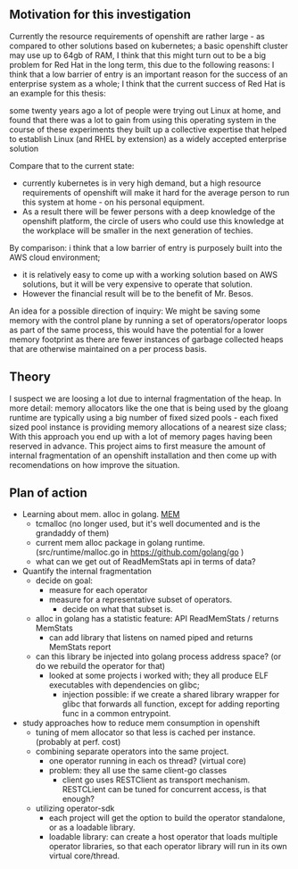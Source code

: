 

## Motivation for this investigation

Currently the resource requirements of openshift are rather large - as compared to other solutions based on kubernetes; 
a basic openshift cluster may use up to 64gb of RAM, I think that this might turn out to be a big problem for Red Hat in the long term, this due to the following reasons:
I think that a low barrier of entry is an important reason for the success of an enterprise system as a whole; I think that the current success of Red Hat is an example for this thesis:

some twenty years ago a lot of people were trying out Linux at home, and found that there was a lot to gain from using this operating system
in the course of these experiments they built up a collective expertise that helped to establish Linux (and RHEL by extension) as a widely accepted enterprise solution

Compare that to the current state:
- currently kubernetes is in very high demand, but a high resource requirements of openshift will make it hard for the average person to run this system at home - on his personal equipment.
- As a result there will be fewer persons with a deep knowledge of the openshift platform, the circle of users who could use this knowledge at the workplace will be smaller in the next generation of techies.


By comparison: i think that a low barrier of entry is purposely built into the AWS cloud environment;
- it is relatively easy to come up with a working solution based on AWS solutions, but it will be very expensive to operate that solution.
- However the financial result will be to the benefit of Mr. Besos.


An idea for a possible direction of inquiry:
We might be saving some memory with the control plane by running a set of operators/operator loops as part of the same process, this would have the potential for a lower memory footprint as there are fewer instances of garbage collected heaps that are otherwise maintained on a per process basis. 


## Theory

I suspect we are loosing a lot due to internal fragmentation of the heap. In more detail: memory allocators like the one that is being used by the gloang runtime are typically using a big number of fixed sized pools - each fixed sized pool instance is providing memory allocations of a nearest size class;  With this approach you end up with a lot of memory pages having been reserved in advance. This project aims to first measure the amount of internal fragmentation of an openshift installation and then come up with recomendations on how improve the situation.


## Plan of action

- Learning about mem. alloc in golang. [MEM](https://github.com/MoserMichael/openshift-memusage/blob/master/README.md) 
    - tcmalloc (no longer used, but it's well documented and is the grandaddy of them)
    - current mem alloc package in golang runtime. (src/runtime/malloc.go in https://github.com/golang/go )
    - what can we get out of ReadMemStats api in terms of data?
- Quantify the internal fragmentation
    - decide on goal:
        - measure for each operator
        - measure for a representative subset of operators.
            - decide on what that subset is.
    - alloc in golang has a statistic feature: API ReadMemStats / returns MemStats
        - can add library that listens on named piped and returns MemStats report
    - can this library be injected into golang process address space? (or do we rebuild the operator for that)
        - looked at some projects i worked with; they all produce ELF executables with dependencies on glibc;
            - injection possible: if we create a shared library wrapper for glibc that forwards all function,
              except for adding reporting func in a  common entrypoint.
- study approaches how to reduce mem consumption in openshift
    - tuning of mem allocator so that less is cached per instance. (probably at perf. cost)
    - combining separate operators into the same project.
        - one operator running in each os thread? (virtual core)
        - problem: they all use the same client-go classes
            - client go uses RESTClient as transport mechanism. RESTCLient can be tuned for concurrent access, is that enough?
     - utilizing operator-sdk
        - each project will get the option to build the operator standalone, or as a loadable library.
        - loadable library: can create a host operator that loads multiple operator libraries, so that each operator library will run in its own virtual core/thread.
